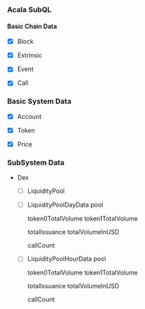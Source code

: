 ### Acala SubQL

#### Basic Chain Data
+ [x] Block

+ [x] Extrinsic

+ [x] Event

+ [x] Call

### Basic System Data
+ [x] Account

+ [x] Token

+ [x] Price

### SubSystem Data

+ Dex
  - [ ] LiquidityPool

  - [ ] LiquidityPoolDayData
    pool

    token0TotalVolume
    token1TotalVolume

    totalIssuance
    totalVolumeInUSD

    callCount

  - [ ] LiquidityPoolHourData
    pool

    token0TotalVolume
    token1TotalVolume

    totalIssuance
    totalVolumeInUSD

    callCount